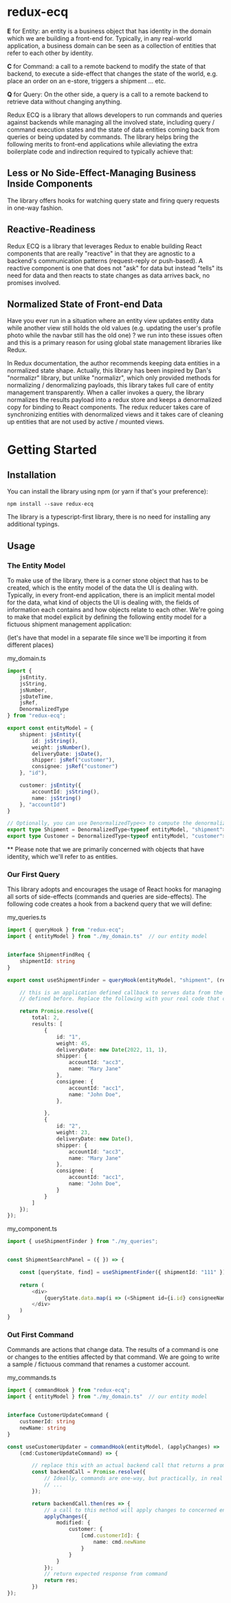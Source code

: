 # redux-ecq

**E** for Entity: an entity is a business object that has identity in the domain which we are building a front-end for. Typically, in any real-world application, a business domain can be seen as a collection of entities that refer to each other by identity.

**C** for Command: a call to a remote backend to modify the state of that backend, to execute a side-effect that changes the state of the world, e.g. place an order on an e-store, triggers a shipment ... etc.

**Q** for Query: On the other side, a query is a call to a remote backend to retrieve data without changing anything.

Redux ECQ is a library that allows developers to run commands and queries against backends while managing all the involved state, including query / command execution states and the state of data entities coming back from queries or being updated by commands. The library helps bring the following merits to front-end applications while alleviating the extra boilerplate code and indirection required to typically achieve that:

## Less or No Side-Effect-Managing Business Inside Components
The library offers hooks for watching query state and firing query requests in one-way fashion. 

## Reactive-Readiness
Redux ECQ is a library that leverages Redux to enable building React components that are really "reactive" in that they are agnostic to a backend's communication patterns (request-reply or push-based). A reactive component is one that does not "ask" for data but instead "tells" its need for data and then reacts to state changes as data arrives back, no promises involved.

## Normalized State of Front-end Data
Have you ever run in a situation where an entity view updates entity data while another view still holds the old values (e.g. updating the user's profile photo while the navbar still has the old one) ? we run into these issues often and this is a primary reason for using global state management libraries like Redux. 

In Redux documentation, the author recommends keeping data entities in a normalized state shape. Actually, this library has been inspired by Dan's "normalizr" library, but unlike "normalizr", which only provided methods for normalizing / denormalizing payloads, this library takes full care of entity management transparently. When a caller invokes a query, the library normalizes the results payload into a redux store and keeps a denormalized copy for binding to React components. The redux reducer takes care of synchronizing entities with denormalized views and it takes care of cleaning up entities that are not used by active / mounted views.

# Getting Started
## Installation
You can install the library using npm (or yarn if that's your preference):

```
npm install --save redux-ecq
```

The library is a typescript-first library, there is no need for installing any additional typings.

## Usage
### The Entity Model
To make use of the library, there is a corner stone object that has to be created, which is the entity model of the data the UI is dealing with. Typically, in every front-end application, there is an implicit mental model for the data, what kind of objects the UI is dealing with, the fields of information each contains and how objects relate to each other. We're going to make that model explicit by defining the following entity model for a fictuous shipment management application:

(let's have that model in a separate file since we'll be importing it from different places)

my_domain.ts

```ts
import { 
    jsEntity, 
    jsString,
    jsNumber,
    jsDateTime,
    jsRef,
    DenormalizedType
} from "redux-ecq";

export const entityModel = {
    shipment: jsEntity({
        id: jsString(),
        weight: jsNumber(),
        deliveryDate: jsDate(),
        shipper: jsRef("customer"),
        consignee: jsRef("customer")
    }, "id"),

    customer: jsEntity({
        accountId: jsString(),
        name: jsString()
    }, "accountId")
}

// Optionally, you can use DenormalizedType<> to compute the denormalized shape of an entity for using in your application. That saves you from the additional boilerplate of re-defining the above entities as Typescript types
export type Shipment = DenormalizedType<typeof entityModel, "shipment">
export type Customer = DenormalizedType<typeof entityModel, "customer">

```

** Please note that we are primarily concerned with objects that have identity, which we'll refer to as entities.

### Our First Query
This library adopts and encourages the usage of React hooks for managing all sorts of side-effects (commands and queries are side-effects). The following code creates a hook from a backend query that we will define:

my_queries.ts

```ts
import { queryHook } from "redux-ecq";
import { entityModel } from "./my_domain.ts"  // our entity model


interface ShipmentFindReq {
    shipmentId: string
}

export const useShipmentFinder = queryHook(entityModel, "shipment", (req:ShipmentFindReq) => {

    // this is an application defined callback to serves data from the backend in a denormalized shape adhering to the entity model
    // defined before. Replace the following with your real code that calls a remote backend and transforms the returned data into our domain's language

    return Promise.resolve({
        total: 2, 
        results: [
            {
                id: "1",
                weight: 45,
                deliveryDate: new Date(2022, 11, 1),
                shipper: {
                    accountId: "acc3",
                    name: "Mary Jane"
                },
                consignee: {
                    accountId: "acc1",
                    name: "John Doe",
                },

            },
            {
                id: "2",
                weight: 23,
                deliveryDate: new Date(),
                shipper: {
                    accountId: "acc3",
                    name: "Mary Jane"
                },
                consignee: {
                    accountId: "acc1",
                    name: "John Doe",
                }
            }
        ]
    });
});

```

my_component.ts

```ts
import { useShipmentFinder } from "./my_queries";


const ShipmentSearchPanel = ({ }) => {

    const [queryState, find] = useShipmentFinder({ shipmentId: "111" });
    
    return (
        <div>
            {queryState.data.map(i => (<Shipment id={i.id} consigneeName={i.consignee.name} /* ... */ />))}
        </div>
    )
}

```

### Out First Command
Commands are actions that change data. The results of a command is one or changes to the entities affected by that command. We are going to write a sample / fictuous command that renames a customer account.

my_commands.ts

```ts
import { commandHook } from "redux-ecq";
import { entityModel } from "./my_domain.ts"  // our entity model


interface CustomerUpdateCommand {
    customerId: string
    newName: string
}

const useCustomerUpdater = commandHook(entityModel, (applyChanges) => 
    (cmd:CustomerUpdateCommand) => {

        // replace this with an actual backend call that returns a promise
        const backendCall = Promise.resolve({
            // Ideally, commands are one-way, but practically, in real world, sometimes backend commands are designed to return newly created IDs or other values. Result is the actual result that will go back to the 
            // ...
        });

        return backendCall.then(res => {
            // a call to this method will apply changes to concerned entities and dependent views will re-render accordingly
            applyChanges({
                modified: {
                    customer: {
                        [cmd.customerId]: {
                            name: cmd.newName
                        }
                    }
                }
            });
            // return expected response from command
            return res;
        })
});


```





